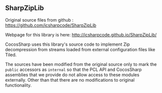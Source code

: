 SharpZipLib
-----------

Original source files from github : https://github.com/icsharpcode/SharpZipLib

Webpage for this library is here: http://icsharpcode.github.io/SharpZipLib/

CocosSharp uses this library's source code to implement Zip decompression from streams loaded from external configuration files like Tiled.

The sources have been modified from the original source only to mark the `public` accessors as `internal` so that
the PCL API and CocosSharp assemblies that we provide do not allow access to these modules externally.  Other than that 
there are no modifications to original functionality.
